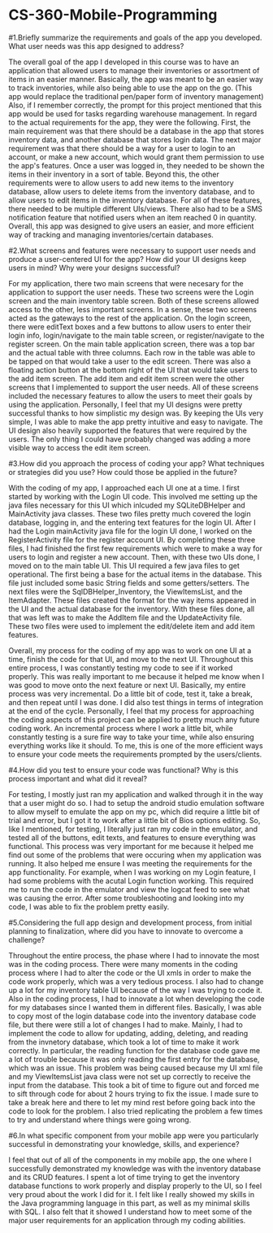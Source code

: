 # CS-360-Mobile-Programming

#1.Briefly summarize the requirements and goals of the app you developed. What user needs was this app designed to address?

The overall goal of the app I developed in this course was to have an application that allowed users to manage their inventories or assortment of items in an easier manner. Basically, the app was meant to be an easier way to track inventories, while also being able to use the app on the go. (This app would replace the traditional pen/paper form of inventory management) Also, if I remember correctly, the prompt for this project mentioned that this app would be used for tasks regarding warehouse management. In regard to the actual requirements for the app, they were the following. First, the main requirement was that there should be a database in the app that stores inventory data, and another database that stores login data. The next major requirement was that there should be a way for a user to login to an account, or make a new account, which would grant them permission to use the app's features. Once a user was logged in, they needed to be shown the items in their inventory in a sort of table. Beyond this, the other requirements were to allow users to add new items to the inventory database, allow users to delete items from the inventory database, and to allow users to edit items in the inventory database. For all of these features, there needed to be multiple different UIs/views. There also had to be a SMS notification feature that notified users when an item reached 0 in quantity. Overall, this app was designed to give users an easier, and more efficient way of tracking and managing inventories/certain databases.

#2.What screens and features were necessary to support user needs and produce a user-centered UI for the app? How did your UI designs keep users in mind? Why were your designs successful?

For my application, there two main screens that were necesary for the application to support the user needs. These two screens were the Login screen and the main inventory table screen. Both of these screens allowed access to the other, less important screens. In a sense, these two screens acted as the gateways to the rest of the application. On the login screen, there were editText boxes and a few buttons to allow users to enter their login info, login/navigate to the main table screen, or register/navigate to the register screen. On the main table application screen, there was a top bar and the actual table with three columns. Each row in the table was able to be tapped on that would take a user to the edit screen. There was also a floating action button at the bottom right of the UI that would take users to the add item screen. The add item and edit item screen were the other screens that I implemented to support the user needs. All of these screens included the necessary features to allow the users to meet their goals by using the application. Personally, I feel that my UI designs were pretty successful thanks to how simplistic my design was. By keeping the UIs very simple, I was able to make the app pretty intuitive and easy to navigate. The UI design also heavily supported the features that were required by the users. The only thing I could have probably changed was adding a more visible way to access the edit item screen.

#3.How did you approach the process of coding your app? What techniques or strategies did you use? How could those be applied in the future?

With the coding of my app, I approached each UI one at a time. I first started by working with the Login UI code. This involved me setting up the java files necessary for this UI which inlcuded my SQLiteDBHelper and MainActivity java classes. These two files pretty much covered the login database, logging in, and the entering text features for the login UI. After I had the Login mainActivity java file for the login UI done, I worked on the RegisterActivity file for the register account UI. By completing these three files, I had finished the first few requirements which were to make a way for users to login and register a new account. Then, with these two UIs done, I moved on to the main table UI. This UI required a few java files to get operational. The first being a base for the actual items in the database. This file just included some basic String fields and some getters/setters. The next files were the SqlDBHelper_Inventory, the ViewItemsList, and the ItemAdapter. These files created the format for the way items appeared in the UI and the actual database for the inventory. With these files done, all that was left was to make the AddItem file and the UpdateActivity file. These two files were used to implement the edit/delete item and add item features.

Overall, my process for the coding of my app was to work on one UI at a time, finish the code for that UI, and move to the next UI. Throughout this entire process, I was constantly testing my code to see if it worked properly. This was really important to me because it helped me know when I was good to move onto the next feature or next UI. Basically, my entire process was very incremental. Do a little bit of code, test it, take a break, and then repeat until I was done. I did also test things in terms of integration at the end of the cycle. Personally, I feel that my process for approaching the coding aspects of this project can be applied to pretty much any future coding work. An incremental process where I work a little bit, while constantly testing is a sure fire way to take your time, while also ensuring everything works like it should. To me, this is one of the more efficient ways to ensure your code meets the requirements prompted by the users/clients.

#4.How did you test to ensure your code was functional? Why is this process important and what did it reveal?

For testing, I mostly just ran my application and walked through it in the way that a user might do so. I had to setup the android studio emulation software to allow myself to emulate the app on my pc, which did require a little bit of trial and error, but I got it to work after a little bit of Bios options editing. So, like I mentioned, for testing, I literally just ran my code in the emulator, and tested all of the buttons, edit texts, and features to ensure everything was functional. This process was very important for me because it helped me find out some of the problems that were occuring when my application was running. It also helped me ensure I was meeting the requirements for the app functionality. For example, when I was working on my Login feature, I had some problems with the acutal Login function working. This required me to run the code in the emulator and view the logcat feed to see what was causing the error. After some troubleshooting and looking into my code, I was able to fix the problem pretty easily. 

#5.Considering the full app design and development process, from initial planning to finalization, where did you have to innovate to overcome a challenge?

Throughout the entire process, the phase where I had to innovate the most was in the coding process. There were many moments in the coding process where I had to alter the code or the UI xmls in order to make the code work properly, which was a very tedious process. I also had to change up a lot for my inventory table UI because of the way I was trying to code it. Also in the coding process, I had to innovate a lot when developing the code for my databases since I wanted them in different files. Basically, I was able to copy most of the login database code into the inventory database code file, but there were still a lot of changes I had to make. Mainly, I had to implement the code to allow for updating, adding, deleting, and reading from the invnetory database, which took a lot of time to make it work correctly. In particular, the reading function for the database code gave me a lot of trouble because it was only reading the first entry for the database, which was an issue. This problem was being caused because my UI xml file and my ViewItemsList java class were not set up correctly to receive the input from the database. This took a bit of time to figure out and forced me to sift through code for about 2 hours trying to fix the issue. I made sure to take a break here and there to let my mind rest before going back into the code to look for the problem. I also tried replicating the problem a few times to try and understand where things were going wrong.

#6.In what specific component from your mobile app were you particularly successful in demonstrating your knowledge, skills, and experience?

I feel that out of all of the components in my mobile app, the one where I successfully demonstrated my knowledge was with the inventory database and its CRUD features. I spent a lot of time trying to get the inventory database functions to work properly and display properly to the UI, so I feel very proud about the work I did for it. I felt like I really showed my skills in the Java programming language in this part, as well as my minimal skills with SQL. I also felt that it showed I understand how to meet some of the major user requirements for an application through my coding abilities.

